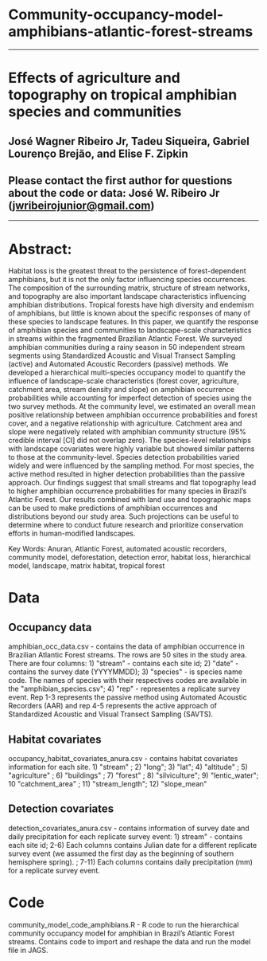 # Community-occupancy-model-amphibians-atlantic-forest-streams
__________________________________________________________________________________________________________________________________________
# Effects of agriculture and topography on tropical amphibian species and communities

## José Wagner Ribeiro Jr, Tadeu Siqueira, Gabriel Lourenço Brejão, and Elise F. Zipkin 

## Please contact the first author for questions about the code or data: José W. Ribeiro Jr (jwribeirojunior@gmail.com)
__________________________________________________________________________________________________________________________________________
# Abstract:
Habitat loss is the greatest threat to the persistence of forest-dependent amphibians, but it is not the only factor influencing species occurrences. The composition of the surrounding matrix, structure of stream networks, and topography are also important landscape characteristics influencing amphibian distributions. Tropical forests have high diversity and endemism of amphibians, but little is known about the specific responses of many of these species to landscape features. In this paper, we quantify the response of amphibian species and communities to landscape-scale characteristics in streams within the fragmented Brazilian Atlantic Forest. We surveyed amphibian communities during a rainy season in 50 independent stream segments using Standardized Acoustic and Visual Transect Sampling (active) and Automated Acoustic Recorders (passive) methods. We developed a hierarchical multi-species occupancy model to quantify the influence of landscape-scale characteristics (forest cover, agriculture, catchment area, stream density and slope) on amphibian occurrence probabilities while accounting for imperfect detection of species using the two survey methods. At the community level, we estimated an overall mean positive relationship between amphibian occurrence probabilities and forest cover, and a negative relationship with agriculture. Catchment area and slope were negatively related with amphibian community structure (95% credible interval [CI] did not overlap zero). The species-level relationships with landscape covariates were highly variable but showed similar patterns to those at the community-level. Species detection probabilities varied widely and were influenced by the sampling method. For most species, the active method resulted in higher detection probabilities than the passive approach. Our findings suggest that small streams and flat topography lead to higher amphibian occurrence probabilities for many species in Brazil’s Atlantic Forest. Our results combined with land use and topographic maps can be used to make predictions of amphibian occurrences and distributions beyond our study area. Such projections can be useful to determine where to conduct future research and prioritize conservation efforts in human-modified landscapes.

Key Words: Anuran, Atlantic Forest, automated acoustic recorders, community model, deforestation, detection error, habitat loss, hierarchical model, landscape, matrix habitat, tropical forest

# Data
## Occupancy data

amphibian_occ_data.csv - contains the data of amphibian occurrence in Brazilian Atlantic Forest streams. The rows are 50 sites in the study area. There are four columns: 1) "stream" - contains each site id; 2) "date" - contains the survey date (YYYYMMDD); 3) "species" - is species name code. The names of species with their respectives codes are available in the "amphibian_species.csv"; 4) "rep" - representes a replicate survey event. Rep 1-3 represents the passive method using Automated Acoustic Recorders (AAR) and rep 4-5 represents the active approach of Standardized Acoustic and Visual Transect Sampling (SAVTS).

## Habitat covariates
occupancy_habitat_covariates_anura.csv - contains habitat covariates information for each site. 1) "stream" ;	2) "long"; 3)	"lat"; 4)	"altitude" ;	5) "agriculture"	; 6) "buildings" ; 7) "forest" ; 8) "silviculture"; 9) "lentic_water"; 10 "catchment_area" ; 11)	"stream_length"; 12)	"slope_mean"

## Detection covariates
detection_covariates_anura.csv - contains information of survey date and daily precipitation for each replicate survey event: 1) stream" - contains each site id; 2-6) Each columns contains Julian date for a different replicate survey event (we assumed the first day as the beginning of southern hemisphere spring). ; 7-11) Each columns contains daily precipitation (mm) for a replicate survey event. 

# Code
community_model_code_amphibians.R - R code to run the hierarchical community occupancy model for amphibian in Brazil’s Atlantic Forest streams. Contains code to import and reshape the data and run the model file in JAGS.
